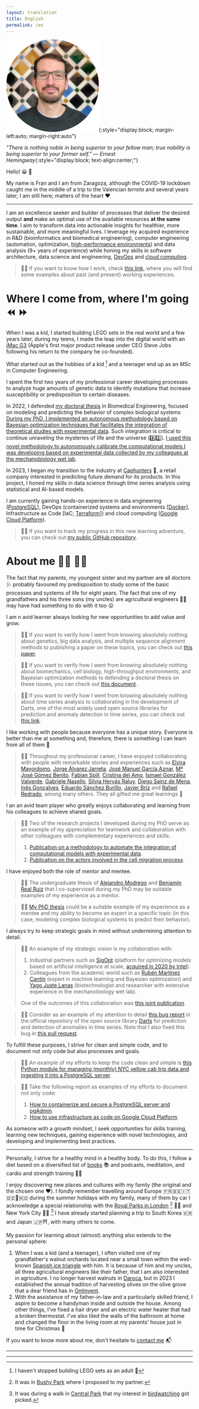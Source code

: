 ```yaml
---
layout: translation
title: English
permalink: /en
---
```


![Francisco Merino-Casallo's profile picture](images/profile-circle-small.png){:style="display:block; margin-left:auto; margin-right:auto"}

_"There is nothing noble in being superior to your fellow man; true nobility is being superior to your former self." ― Ernest Hemingway_{:style="display:block; text-align:center;"}

Hello! :grinning: :wave:

My name is Fran and I am from Zaragoza, although the COVID-19 lockdown caught me in the middle of a trip to the Valencian *terreta* and several years later, I am still here; matters of the heart :heart:

***

I am an excellence seeker and builder of processes that deliver the desired output **and** make an optimal use of the available resources **at the same time**. I aim to transform data into actionable insights for healthier, more sustainable, and more meaningful lives. I leverage my acquired experience in R&D (bioinformatics and biomedical engineering), computer engineering (automation, optimization, [high-performance environments](https://en.wikipedia.org/wiki/High-performance_computing)) and data analysis (9+ years of experience) while honing my skills in software architecture, data science and engineering, [DevOps](https://en.wikipedia.org/wiki/DevOps) and [cloud computing](https://en.wikipedia.org/wiki/Cloud_computing).

> :sassy_man: If you want to know how I work, check [this link](https://drive.google.com/file/d/1q2rGzSgfm4JmeGkiIFMXTnzwqim0dtLp/view?usp=sharing), where you will find some examples about past (and present) working experiences.

# Where I come from, where I'm going :rewind: :fast_forward:

When I was a kid, I started building LEGO sets in the real world and a few years later, during my teens, I made the leap into the digital world with an [iMac G3](https://en.wikipedia.org/wiki/IMac_G3) (Apple's first major product release under CEO Steve Jobs following his return to the company he co-founded).

What started out as the hobbies of a kid [^1] and a teenager end up as an *MSc* in Computer Engineering.

I spent the first two years of my professional career developing processes to analyze huge amounts of genetic data to identify mutations that increase susceptibility or predisposition to certain diseases.

In 2022, I defended [my doctoral thesis](https://bit.ly/3ZvdCZz) in Biomedical Engineering, focused on modeling and predicting the behavior of complex biological systems [During my PhD, I implemented an autonomous methodology based on Bayesian optimization techniques that facilitates the integration of theoretical studies with experimental data](https://bit.ly/3YWEfpp). Such integration is critical to continue unraveling the mysteries of life and the universe (:four::two:). [I used this novel methodology to autonomously calibrate the computational models I was developing based on experimental data collected by my colleagues at the mechanobiology wet lab](https://bit.ly/3UHVPuY).

In 2023, I began my transition to the industry at [Caphunters](https://caphunters.com/en/) :billed_cap:, a retail company interested in predicting future demand for its products. In this project, I honed my skills in data science through time series analysis using statistical and AI-based models.

I am currently gaining hands-on experience in data engineering ([PostgreSQL](https://www.postgresql.org/)), DevOps (containerized systems and environments [[Docker](https://www.docker.com/)], Infrastructure as Code [IaC; [Terraform](https://www.terraform.io/)]) and cloud computing ([Google Cloud Platform](https://cloud.google.com/)).

> :sassy_man: If you want to track my progress in this new learning adventure, you can check out [my public GitHub repository](https://bit.ly/3Y5erHr).

# About me :man_scientist: :man_technologist:

The fact that my parents, my youngest sister and my partner are all doctors :stethoscope: probably favoured my predisposition to study some of the basic processes and systems of life for eight years. The fact that one of my grandfathers and his three sons (my uncles) are agricultural engineers :man_farmer: may have had something to do with it too :stuck_out_tongue:

I am n avid learner always looking for new opportunities to add value and grow.

> :sassy_man: If you want to verify how I went from knowing absolutely nothing about genetics, big data analysis, and multiple sequence alignment methods to publishing a paper on these topics, you can check out [this paper](https://bit.ly/3TEFkPV).

> :sassy_man: If you want to verify how I went from knowing absolutely nothing about biomechanics, cell biology, high-throughput environments, and Bayesian optimization methods to defending a doctoral thesis on these issues, you can check out [this document](https://bit.ly/3ZvdCZz).

> :sassy_man: If you want to verify how I went from knowing absolutely nothing about time series analysis to collaborating in the development of Darts, one of the most widely used open source libraries for prediction and anomaly detection in time series, you can check out [this link](https://bit.ly/4dd3HuU).

I like working with people because everyone has a unique story. Everyone is better than me at something and, therefore, there is something I can learn from all of them :100:

> :sassy_man: Throughout my professional career, I have enjoyed collaborating with people with remarkable stories and experiences such as [Elvira Mayordomo](http://webdiis.unizar.es/~elvira/), [Jorge Álvarez Jarreta](https://www.linkedin.com/in/jorge-%C3%A1lvarez-jarreta-95a6162a/), [José Manuel García Aznar](https://m2be.unizar.es/people/jmgaraz/), [Mª José Gómez Benito](https://m2be.unizar.es/people/mjose-gomez-benito/), [Fabian Spill](https://www.linkedin.com/in/fabian-spill-37504250/), [Cristina del Amo](https://www.linkedin.com/in/cristinadelamomateos/), [Ismael González Valverde](https://www.linkedin.com/in/ismael-gonzalez-valverde/), [Gabriele Nasello](https://www.linkedin.com/in/gnasello/), [Silvia Hervás Raluy](https://www.linkedin.com/in/silviahervasraluy/), [Diego Saínz de Mena](https://www.linkedin.com/in/diego-sainz-de-mena), [Inês Gonçalves](https://www.linkedin.com/in/inesggoncalves/), [Eduardo Sánchez Burillo](https://www.linkedin.com/in/eduardo-s%C3%A1nchez-burillo-2638b8194/), [Javier Briz](https://www.linkedin.com/in/javier-briz-3a7a0a23/) and [Rafael Redrado](https://www.linkedin.com/in/rafaelredrado), among many others. They all gifted me great learnings :orange_heart:

I an an avid team player who greatly enjoys collaborating and learning from his colleagues to achieve shared goals.

> :sassy_man: Two of the research projects I developed during my PhD serve as an example of my appreciation for teamwork and collaboration with other colleagues with complementary experiences and skills:
> 1. [Publication on a methodology to automate the integration of computational models with experimental data](https://bit.ly/3ZC66w7).
> 2. [Publication on the actors involved in the cell migration process](https://bit.ly/3zww1KQ).

I have enjoyed both the role of mentor and mentee.

> :sassy_man: The undergraduate thesis of [Alejandro Modrego](https://bit.ly/4eAGmnV) and [Benjamín Real Ruiz](https://bit.ly/4eh4b4j) that I co-supervised during my PhD may be suitable examples of my experience as a mentor.

> :sassy_man: [My PhD thesis](https://bit.ly/3ZvdCZz) could be a suitable example of my experience as a mentee and my ability to become an expert in a specific topic (in this case, modeling complex biological systems to predict their behavior).

I always try to keep strategic goals in mind without undermining attention to detail.

> :sassy_man: An example of my strategic vision is my collaboration with:
> 1. Industrial partners such as [SigOpt](https://sigopt.org/) (platform for optimizing models based on artificial intelligence at scale, [acquired in 2020 by Intel](https://www.intel.com/content/www/us/en/newsroom/news/sigopt-to-scale-ai-productivity-performance.html)).
> 2. Colleagues from the academic world such as [Rubén Martínez Cantín](https://webdiis.unizar.es/~rmcantin/index.php) (expert in machine learning and Bayesian optimization) and [Yago Juste Lanas](https://www.linkedin.com/in/yagojustelanas/) (biotechnologist and researcher with extensive experience in the mechanobiology wet lab).
>
> One of the outcomes of this collaboration was [this joint publication](https://bit.ly/3ZC66w7).

> :sassy_man: Consider as an example of my attention to detail [this bug report](https://bit.ly/4eQwgiS) in the official repository of the open source library [Darts](https://unit8co.github.io/darts/) for prediction and detection of anomalies in time series. Note that I also fixed this bug in [this pull request](https://bit.ly/4dd3HuU).

To fulfill these purposes, I strive for clean and simple code, and to document not only code but also processes and goals.

> :sassy_man: An example of my efforts to keep the code clean and simple is [this Python module for managing (monthly) NYC yellow cab trip data and ingesting it into a PostgreSQL server](https://bit.ly/3N7fBMd).

> :sassy_man: Take the following report as examples of my efforts to document not only code:
> 1. [How to containerize and secure a PostgreSQL server and pgAdmin](https://bit.ly/3N6ofKU).
> 2. [How to use infrastructure as code on Google Cloud Platform](https://bit.ly/4eHnXWA).

As someone with a growth mindset, I seek opportunities for skills training, learning new techniques, gaining experience with novel technologies, and developing and implementing best practices.

***

Personally, I strive for a healthy mind in a healthy body. To do this, I follow a diet based on a diversified list of [books](https://bit.ly/3N5FOuq) :books: and podcasts, meditation, and cardio and strength training :weight_lifting_man:

I enjoy discovering new places and cultures with my family (the original and the chosen one :heart:). I fondly remember travelling around Europe :fr::belgium::it::de::scotland::norway: during the summer holidays with my family, many of them by car I acknowledge a special relationship with the [Royal Parks in London](https://www.royalparks.org.uk/) [^2] :deer::deciduous_tree: and New York City :taxi::statue_of_liberty: [^3] I have already started planning a trip to South Korea :kr: and Japan :jp::shinto_shrine:, with many others to come.

My passion for learning about (almost) anything also extends to the personal sphere:

1. When I was a kid (and a teenager), I often visited one of my grandfather's walnut orchards located near a small town within the well-known [Spanish ice triangle](https://fascinatingspain.com/place-to-visit/what-to-see-in-aragon/what-to-see-in-teruel/the-ice-triangle-this-is-the-coldest-corner-of-spain/) with him. It is because of him and my uncles, all three agricultural engineers like their father, that I am also interested in agriculture. I no longer harvest walnuts in [Daroca](https://www.spain.info/en/destination/daroca/), but in 2023 I established the annual tradition of harvesting olives on the olive grove that a dear friend has in [Ontinyent](https://www.comunitatvalenciana.com/en/valencia/ontinyent).
2. With the assistance of my father-in-law and a particularly skilled friend, I aspire to become a handyman inside and outside the house. Among other things, I've fixed a hair dryer and an electric water heater that had a broken thermostat. I've also tiled the walls of the bathroom at home and changed the floor in the living room at my parents' house just in time for Christmas :christmas_tree:

If you want to know more about me, don't hesitate to [contact me](mailto:francisco.merinocasallo+githubio@gmail.com?subject=[GitHub%20Page]%20Hi!) :mailbox_with_mail:

***
***

[^1]: I haven't stopped building LEGO sets as an adult :shushing_face:
[^2]: It was in [Bushy Park](https://www.royalparks.org.uk/visit/parks/bushy-park) where I proposed to my partner.
[^3]: It was during a walk in [Central Park](https://www.centralparknyc.org/) that my interest in [birdwatching](https://en.wikipedia.org/wiki/Birdwatching) got picked.